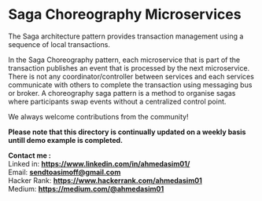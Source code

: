 # Saga Choreography Microservices

The Saga architecture pattern provides transaction management using a sequence of local transactions.

In the Saga Choreography pattern, each microservice that is part of the transaction publishes an event that is processed by the next microservice. There is not any coordinator/controller between services and each services communicate with others to complete the transaction using messaging bus or broker. A choreography saga pattern is a method to organise sagas where participants swap events without a centralized control point.

We always welcome contributions from the community!

<b>Please note that this directory is continually updated on a weekly basis untill demo example is completed.</b>

<b>Contact me :</b><br>
Linked in: <b>https://www.linkedin.com/in/ahmedasim01/</b> <br>
Email: <b>sendtoasimoff@gmail.com</b> <br>
Hacker Rank: <b>https://www.hackerrank.com/ahmedasim01</b> <br>
Medium: <b>https://medium.com/@ahmedasim01</b> <br>

